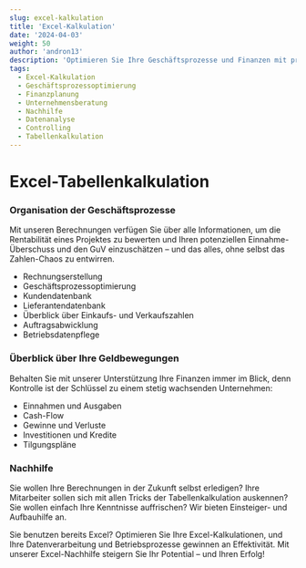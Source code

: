 ```yaml
---
slug: excel-kalkulation
title: 'Excel-Kalkulation'
date: '2024-04-03'
weight: 50
author: 'andron13'
description: 'Optimieren Sie Ihre Geschäftsprozesse und Finanzen mit professioneller Excel-Kalkulation – inklusive Nachhilfe, Analyse, Planung und Controlling.'
tags:
  - Excel-Kalkulation
  - Geschäftsprozessoptimierung
  - Finanzplanung
  - Unternehmensberatung
  - Nachhilfe
  - Datenanalyse
  - Controlling
  - Tabellenkalkulation
---
```


# Excel-Tabellenkalkulation

### Organisation der Geschäftsprozesse

Mit unseren Berechnungen verfügen Sie über alle Informationen, um die Rentabilität eines
Projektes zu bewerten und Ihren potenziellen Einnahme-Überschuss und den GuV einzuschätzen
– und das alles, ohne selbst das Zahlen-Chaos zu entwirren.

- Rechnungserstellung
- Geschäftsprozessoptimierung
- Kundendatenbank
- Lieferantendatenbank
- Überblick über Einkaufs- und Verkaufszahlen
- Auftragsabwicklung
- Betriebsdatenpflege

### Überblick über Ihre Geldbewegungen

Behalten Sie mit unserer Unterstützung Ihre Finanzen immer im Blick, denn Kontrolle ist
der Schlüssel zu einem stetig wachsenden Unternehmen:

- Einnahmen und Ausgaben
- Cash-Flow
- Gewinne und Verluste
- Investitionen und Kredite
- Tilgungspläne

### Nachhilfe

Sie wollen Ihre Berechnungen in der Zukunft selbst erledigen? Ihre Mitarbeiter sollen sich
mit allen Tricks der Tabellenkalkulation auskennen? Sie wollen einfach Ihre Kenntnisse
auffrischen? Wir bieten Einsteiger- und Aufbauhilfe an.

Sie benutzen bereits Excel? Optimieren Sie Ihre Excel-Kalkulationen, und Ihre
Datenverarbeitung und Betriebsprozesse gewinnen an Effektivität. Mit unserer
Excel-Nachhilfe steigern Sie Ihr Potential – und Ihren Erfolg!
